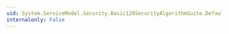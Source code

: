 ```yaml
---
uid: System.ServiceModel.Security.Basic128SecurityAlgorithmSuite.DefaultAsymmetricKeyWrapAlgorithm
internalonly: False
---
```

